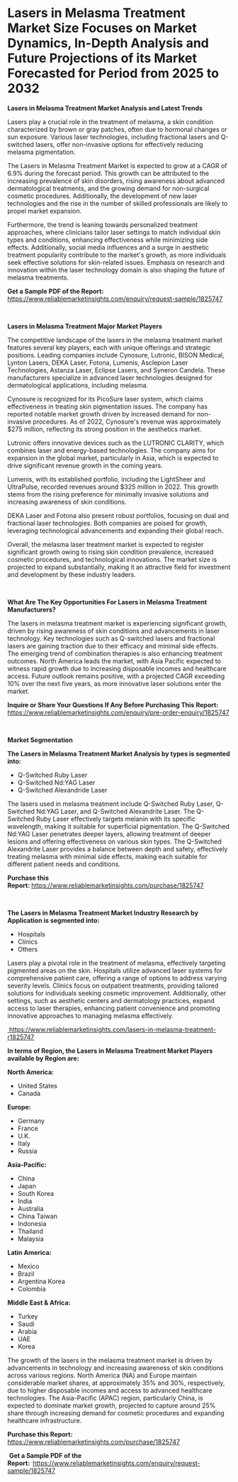 <p><h1>Lasers in Melasma Treatment Market Size Focuses on Market Dynamics, In-Depth Analysis and Future Projections of its Market Forecasted for Period from 2025 to 2032</h1></p><p><strong>Lasers in Melasma Treatment Market Analysis and Latest Trends</strong></p>
<p><p>Lasers play a crucial role in the treatment of melasma, a skin condition characterized by brown or gray patches, often due to hormonal changes or sun exposure. Various laser technologies, including fractional lasers and Q-switched lasers, offer non-invasive options for effectively reducing melasma pigmentation.</p><p>The Lasers in Melasma Treatment Market is expected to grow at a CAGR of 6.9% during the forecast period. This growth can be attributed to the increasing prevalence of skin disorders, rising awareness about advanced dermatological treatments, and the growing demand for non-surgical cosmetic procedures. Additionally, the development of new laser technologies and the rise in the number of skilled professionals are likely to propel market expansion.</p><p>Furthermore, the trend is leaning towards personalized treatment approaches, where clinicians tailor laser settings to match individual skin types and conditions, enhancing effectiveness while minimizing side effects. Additionally, social media influences and a surge in aesthetic treatment popularity contribute to the market's growth, as more individuals seek effective solutions for skin-related issues. Emphasis on research and innovation within the laser technology domain is also shaping the future of melasma treatments.</p></p>
<p><strong>Get a Sample PDF of the Report:&nbsp;</strong> <a href="https://www.reliablemarketinsights.com/enquiry/request-sample/1825747?utm_campaign=1937&utm_medium=2&utm_source=Github&utm_content=ia&utm_term=14042025&utm_id=lasers-in-melasma-treatment">https://www.reliablemarketinsights.com/enquiry/request-sample/1825747</a></p>
<p>&nbsp;</p>
<p><strong>Lasers in Melasma Treatment Major Market Players</strong></p>
<p><p>The competitive landscape of the lasers in the melasma treatment market features several key players, each with unique offerings and strategic positions. Leading companies include Cynosure, Lutronic, BISON Medical, Lynton Lasers, DEKA Laser, Fotona, Lumenis, Asclepion Laser Technologies, Astanza Laser, Eclipse Lasers, and Syneron Candela. These manufacturers specialize in advanced laser technologies designed for dermatological applications, including melasma.</p><p>Cynosure is recognized for its PicoSure laser system, which claims effectiveness in treating skin pigmentation issues. The company has reported notable market growth driven by increased demand for non-invasive procedures. As of 2022, Cynosure's revenue was approximately $275 million, reflecting its strong position in the aesthetics market.</p><p>Lutronic offers innovative devices such as the LUTRONIC CLARITY, which combines laser and energy-based technologies. The company aims for expansion in the global market, particularly in Asia, which is expected to drive significant revenue growth in the coming years.</p><p>Lumenis, with its established portfolio, including the LightSheer and UltraPulse, recorded revenues around $325 million in 2022. This growth stems from the rising preference for minimally invasive solutions and increasing awareness of skin conditions.</p><p>DEKA Laser and Fotona also present robust portfolios, focusing on dual and fractional laser technologies. Both companies are poised for growth, leveraging technological advancements and expanding their global reach.</p><p>Overall, the melasma laser treatment market is expected to register significant growth owing to rising skin condition prevalence, increased cosmetic procedures, and technological innovations. The market size is projected to expand substantially, making it an attractive field for investment and development by these industry leaders.</p></p>
<p>&nbsp;</p>
<p><strong>What Are The Key Opportunities For Lasers in Melasma Treatment Manufacturers?</strong></p>
<p><p>The lasers in melasma treatment market is experiencing significant growth, driven by rising awareness of skin conditions and advancements in laser technology. Key technologies such as Q-switched lasers and fractional lasers are gaining traction due to their efficacy and minimal side effects. The emerging trend of combination therapies is also enhancing treatment outcomes. North America leads the market, with Asia Pacific expected to witness rapid growth due to increasing disposable incomes and healthcare access. Future outlook remains positive, with a projected CAGR exceeding 10% over the next five years, as more innovative laser solutions enter the market.</p></p>
<p><strong>Inquire or Share Your Questions If Any Before Purchasing This Report:</strong> <a href="https://www.reliablemarketinsights.com/enquiry/pre-order-enquiry/1825747?utm_campaign=1937&utm_medium=2&utm_source=Github&utm_content=ia&utm_term=14042025&utm_id=lasers-in-melasma-treatment">https://www.reliablemarketinsights.com/enquiry/pre-order-enquiry/1825747</a></p>
<p>&nbsp;</p>
<p><strong>Market Segmentation</strong></p>
<p><strong>The Lasers in Melasma Treatment Market Analysis by types is segmented into:</strong></p>
<p><ul><li>Q-Switched Ruby Laser</li><li>Q-Switched Nd:YAG Laser</li><li>Q-Switched Alexandride Laser</li></ul></p>
<p><p>The lasers used in melasma treatment include Q-Switched Ruby Laser, Q-Switched Nd:YAG Laser, and Q-Switched Alexandrite Laser. The Q-Switched Ruby Laser effectively targets melanin with its specific wavelength, making it suitable for superficial pigmentation. The Q-Switched Nd:YAG Laser penetrates deeper layers, allowing treatment of deeper lesions and offering effectiveness on various skin types. The Q-Switched Alexandrite Laser provides a balance between depth and safety, effectively treating melasma with minimal side effects, making each suitable for different patient needs and conditions.</p></p>
<p><strong>Purchase this Report:&nbsp;</strong><a href="https://www.reliablemarketinsights.com/purchase/1825747?utm_campaign=1937&utm_medium=2&utm_source=Github&utm_content=ia&utm_term=14042025&utm_id=lasers-in-melasma-treatment">https://www.reliablemarketinsights.com/purchase/1825747</a></p>
<p>&nbsp;</p>
<p><strong>The Lasers in Melasma Treatment Market Industry Research by Application is segmented into:</strong></p>
<p><ul><li>Hospitals</li><li>Clinics</li><li>Others</li></ul></p>
<p><p>Lasers play a pivotal role in the treatment of melasma, effectively targeting pigmented areas on the skin. Hospitals utilize advanced laser systems for comprehensive patient care, offering a range of options to address varying severity levels. Clinics focus on outpatient treatments, providing tailored solutions for individuals seeking cosmetic improvement. Additionally, other settings, such as aesthetic centers and dermatology practices, expand access to laser therapies, enhancing patient convenience and promoting innovative approaches to managing melasma effectively.</p></p>
<p><a href="https://www.reliablemarketinsights.com/lasers-in-melasma-treatment-r1825747?utm_campaign=1937&utm_medium=2&utm_source=Github&utm_content=ia&utm_term=14042025&utm_id=lasers-in-melasma-treatment">&nbsp;https://www.reliablemarketinsights.com/lasers-in-melasma-treatment-r1825747</a></p>
<p><strong>In terms of Region, the Lasers in Melasma Treatment Market Players available by Region are:</strong></p>
<p>
    <p> <strong> North America: </strong>
        <ul>
            <li>United States</li>
            <li>Canada</li>
        </ul>
        </p> 
    <p> <strong> Europe: </strong>
        <ul>
            <li>Germany</li>
            <li>France</li>
            <li>U.K.</li>
            <li>Italy</li>
            <li>Russia</li>
        </ul>
        </p> 
    <p> <strong> Asia-Pacific: </strong>
        <ul>
            <li>China</li>
            <li>Japan</li>
            <li>South Korea</li>
            <li>India</li>
            <li>Australia</li>
            <li>China Taiwan</li>
            <li>Indonesia</li>
            <li>Thailand</li>
            <li>Malaysia</li>
        </ul>
        </p> 
    <p> <strong> Latin America: </strong>
        <ul>
            <li>Mexico</li>
            <li>Brazil</li>
            <li>Argentina Korea</li>
            <li>Colombia</li>
        </ul>
        </p> 
    <p> <strong> Middle East & Africa: </strong>
        <ul>
            <li>Turkey</li>
            <li>Saudi</li>
            <li>Arabia</li>
            <li>UAE</li>
            <li>Korea</li>
        </ul>
    </p>
    </p>
<p><p>The growth of the lasers in the melasma treatment market is driven by advancements in technology and increasing awareness of skin conditions across various regions. North America (NA) and Europe maintain considerable market shares, at approximately 35% and 30%, respectively, due to higher disposable incomes and access to advanced healthcare technologies. The Asia-Pacific (APAC) region, particularly China, is expected to dominate market growth, projected to capture around 25% share through increasing demand for cosmetic procedures and expanding healthcare infrastructure.</p></p>
<p><strong>Purchase this Report: </strong><a href="https://www.reliablemarketinsights.com/purchase/1825747?utm_campaign=1937&utm_medium=2&utm_source=Github&utm_content=ia&utm_term=14042025&utm_id=lasers-in-melasma-treatment">https://www.reliablemarketinsights.com/purchase/1825747</a></p>
<p>&nbsp;<strong>Get a Sample PDF of the Report:&nbsp;&nbsp;</strong><a href="https://www.reliablemarketinsights.com/enquiry/request-sample/1825747?utm_campaign=1937&utm_medium=2&utm_source=Github&utm_content=ia&utm_term=14042025&utm_id=lasers-in-melasma-treatment">https://www.reliablemarketinsights.com/enquiry/request-sample/1825747</a></p>
<p><strong></strong></p>
<p><p></p><p></p><p></p></p>